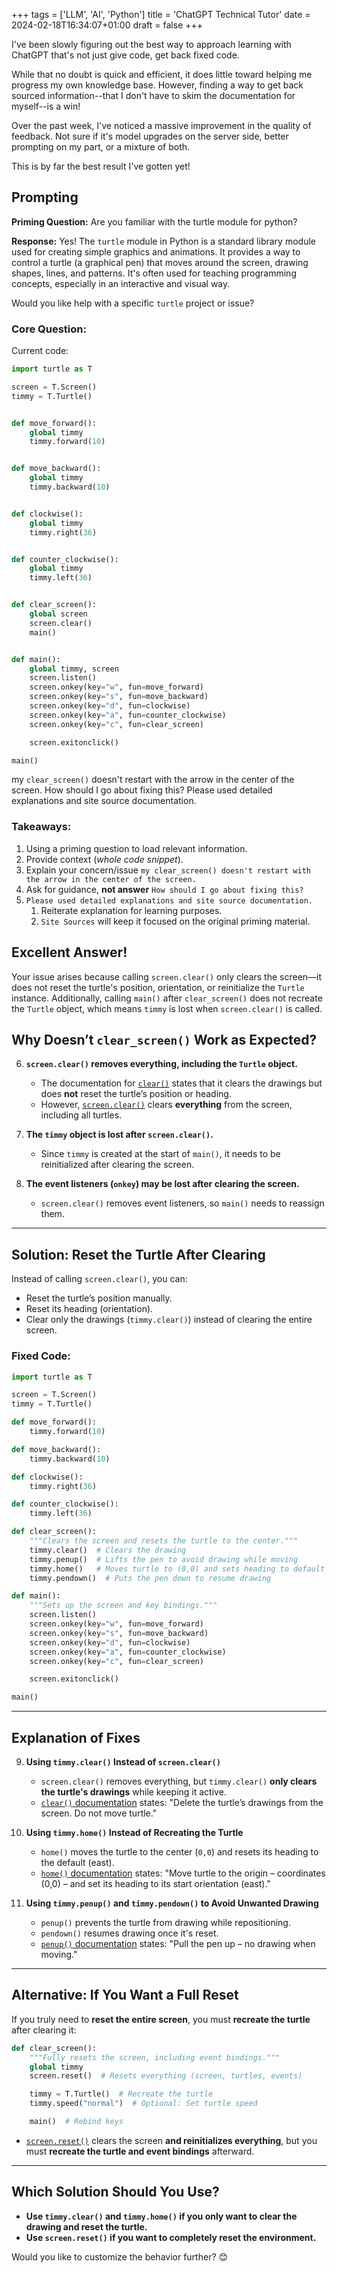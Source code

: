 +++
tags = ['LLM', 'AI', 'Python']
title = 'ChatGPT Technical Tutor'
date = 2024-02-18T16:34:07+01:00
draft = false
+++

I've been slowly figuring out the best way to approach learning with ChatGPT that's not just give code, get back fixed code.

While that no doubt is quick and efficient, it does little toward helping me progress my own knowledge base. However, finding a way to get back sourced information--that I don't have to skim the documentation for myself--is a win!

Over the past week, I've noticed a massive improvement in the quality of feedback. Not sure if it's model upgrades on the server side, better prompting on my part, or a mixture of both.

This is by far the best result I've gotten yet!

## Prompting

**Priming Question:**
Are you familiar with the turtle module for python?

**Response:**
Yes! The `turtle` module in Python is a standard library module used for creating simple graphics and animations. It provides a way to control a turtle (a graphical pen) that moves around the screen, drawing shapes, lines, and patterns. It's often used for teaching programming concepts, especially in an interactive and visual way.

Would you like help with a specific `turtle` project or issue?

### Core Question:

Current code:

```python
import turtle as T

screen = T.Screen()
timmy = T.Turtle()


def move_forward():
    global timmy
    timmy.forward(10)


def move_backward():
    global timmy
    timmy.backward(10)


def clockwise():
    global timmy
    timmy.right(36)


def counter_clockwise():
    global timmy
    timmy.left(36)


def clear_screen():
    global screen
    screen.clear()
    main()


def main():
    global timmy, screen
    screen.listen()
    screen.onkey(key="w", fun=move_forward)
    screen.onkey(key="s", fun=move_backward)
    screen.onkey(key="d", fun=clockwise)
    screen.onkey(key="a", fun=counter_clockwise)
    screen.onkey(key="c", fun=clear_screen)

    screen.exitonclick()

main()
```

my `clear_screen()` doesn't restart with the arrow in the center of the screen. How should I go about fixing this? Please used detailed explanations and site source documentation.

### Takeaways:

1. Using a priming question to load relevant information.
2. Provide context (_whole code snippet_).
3. Explain your concern/issue `my clear_screen() doesn't restart with the arrow in the center of the screen.`
4. Ask for guidance, **not answer** `How should I go about fixing this?`
5. `Please used detailed explanations and site source documentation.`
   1. Reiterate explanation for learning purposes.
   2. `Site Sources` will keep it focused on the original priming material.

## Excellent Answer!

Your issue arises because calling `screen.clear()` only clears the screen—it does not reset the turtle's position, orientation, or reinitialize the `Turtle` instance. Additionally, calling `main()` after `clear_screen()` does not recreate the `Turtle` object, which means `timmy` is lost when `screen.clear()` is called.

## **Why Doesn’t `clear_screen()` Work as Expected?**

6. **`screen.clear()` removes everything, including the `Turtle` object.**

   - The documentation for [`clear()`](https://docs.python.org/3/library/turtle.html#turtle.clear) states that it clears the drawings but does **not** reset the turtle’s position or heading.
   - However, [`screen.clear()`](https://docs.python.org/3/library/turtle.html#turtle.Screen.clear) clears **everything** from the screen, including all turtles.

7. **The `timmy` object is lost after `screen.clear()`.**

   - Since `timmy` is created at the start of `main()`, it needs to be reinitialized after clearing the screen.

8. **The event listeners (`onkey`) may be lost after clearing the screen.**

   - `screen.clear()` removes event listeners, so `main()` needs to reassign them.

---

## **Solution: Reset the Turtle After Clearing**

Instead of calling `screen.clear()`, you can:

- Reset the turtle’s position manually.
- Reset its heading (orientation).
- Clear only the drawings (`timmy.clear()`) instead of clearing the entire screen.

### **Fixed Code:**

```python
import turtle as T

screen = T.Screen()
timmy = T.Turtle()

def move_forward():
    timmy.forward(10)

def move_backward():
    timmy.backward(10)

def clockwise():
    timmy.right(36)

def counter_clockwise():
    timmy.left(36)

def clear_screen():
    """Clears the screen and resets the turtle to the center."""
    timmy.clear()  # Clears the drawing
    timmy.penup()  # Lifts the pen to avoid drawing while moving
    timmy.home()   # Moves turtle to (0,0) and sets heading to default (East)
    timmy.pendown()  # Puts the pen down to resume drawing

def main():
    """Sets up the screen and key bindings."""
    screen.listen()
    screen.onkey(key="w", fun=move_forward)
    screen.onkey(key="s", fun=move_backward)
    screen.onkey(key="d", fun=clockwise)
    screen.onkey(key="a", fun=counter_clockwise)
    screen.onkey(key="c", fun=clear_screen)

    screen.exitonclick()

main()
```

---

## **Explanation of Fixes**

9. **Using `timmy.clear()` Instead of `screen.clear()`**

   - `screen.clear()` removes everything, but `timmy.clear()` **only clears the turtle's drawings** while keeping it active.
   - [`clear()` documentation](https://docs.python.org/3/library/turtle.html#turtle.clear) states:
     "Delete the turtle’s drawings from the screen. Do not move turtle."

10. **Using `timmy.home()` Instead of Recreating the Turtle**

    - `home()` moves the turtle to the center (`0,0`) and resets its heading to the default (east).
    - [`home()` documentation](https://docs.python.org/3/library/turtle.html#turtle.home) states:
      "Move turtle to the origin – coordinates (0,0) – and set its heading to its start orientation (east)."

11. **Using `timmy.penup()` and `timmy.pendown()` to Avoid Unwanted Drawing**

    - `penup()` prevents the turtle from drawing while repositioning.
    - `pendown()` resumes drawing once it's reset.
    - [`penup()` documentation](https://docs.python.org/3/library/turtle.html#turtle.penup) states:
      "Pull the pen up – no drawing when moving."

---

## **Alternative: If You Want a Full Reset**

If you truly need to **reset the entire screen**, you must **recreate the turtle** after clearing it:

```python
def clear_screen():
    """Fully resets the screen, including event bindings."""
    global timmy
    screen.reset()  # Resets everything (screen, turtles, events)

    timmy = T.Turtle()  # Recreate the turtle
    timmy.speed("normal")  # Optional: Set turtle speed

    main()  # Rebind keys
```

- [`screen.reset()`](https://docs.python.org/3/library/turtle.html#turtle.Screen.reset) clears the screen **and reinitializes everything**, but you must **recreate the turtle and event bindings** afterward.

---

## **Which Solution Should You Use?**

- **Use `timmy.clear()` and `timmy.home()` if you only want to clear the drawing and reset the turtle.**
- **Use `screen.reset()` if you want to completely reset the environment.**

Would you like to customize the behavior further? 😊
